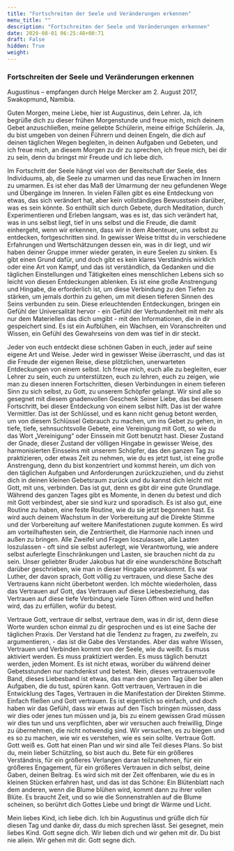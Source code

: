 ```yaml
---
title: "Fortschreiten der Seele und Veränderungen erkennen"
menu_title: ""
description: "Fortschreiten der Seele und Veränderungen erkennen"
date: 2020-08-01 06:25:48+00:71
draft: False
hidden: True
weight:
---
```

### Fortschreiten der Seele und Veränderungen erkennen

Augustinus – empfangen durch Helge Mercker am 2. August 2017, Swakopmund, Namibia.

Guten Morgen, meine Liebe, hier ist Augustinus, dein Lehrer. Ja, ich begrüße dich zu dieser frühen Morgenstunde und freue mich, mich deinem Gebet anzuschließen, meine geliebte Schülerin, meine eifrige Schülerin. Ja, du bist umgeben von deinen Führern und deinen Engeln, die dich auf deinen täglichen Wegen begleiten, in deinen Aufgaben und Gebeten, und ich freue mich, an diesem Morgen zu dir zu sprechen, ich freue mich, bei dir zu sein, denn du bringst mir Freude und ich liebe dich.  

Im Fortschritt der Seele hängt viel von der Bereitschaft der Seele, des Individuums, ab, die Seele zu umarmen und das neue Erwachen im Innern zu umarmen. Es ist eher das Maß der Umarmung der neu gefundenen Wege und Übergänge im Inneren. In vielen Fällen gibt es eine Entdeckung von etwas, das sich verändert hat, aber kein vollständiges Bewusstsein darüber, was es sein könnte. So enthüllt sich durch Gebete, durch Meditation, durch Experimentieren und Erleben langsam, was es ist, das sich verändert hat, was in uns selbst liegt, tief in uns selbst und die Freude, die damit einhergeht, wenn wir erkennen, dass wir in dem Abenteuer, uns selbst zu entdecken, fortgeschritten sind. In gewisser Weise trittst du in verschiedene Erfahrungen und Wertschätzungen dessen ein, was in dir liegt, und wir haben deiner Gruppe immer wieder geraten, in eure Seelen zu sinken. Es gibt einen Grund dafür, und doch gibt es kein klares Verständnis wirklich oder eine Art von Kampf, und das ist verständlich, da Gedanken und die täglichen Einstellungen und Tätigkeiten eines menschlichen Lebens sich so leicht von diesen Entdeckungen ablenken. Es ist eine große Anstrengung und Hingabe, die erforderlich ist, um diese Verbindung zu den Tiefen zu stärken, um jemals dorthin zu gehen, um mit diesen tieferen Sinnen des Seins verbunden zu sein. Diese erleuchtenden Entdeckungen, bringen ein Gefühl der Universalität hervor - ein Gefühl der Verbundenheit mit mehr als nur dem Materiellen das dich umgibt - mit den Informationen, die in dir gespeichert sind. Es ist ein Aufblühen, ein Wachsen, ein Voranschreiten und Wissen, ein Gefühl des Gewahrseins von dem was tief in dir steckt.  

Jeder von euch entdeckt diese schönen Gaben in euch, jeder auf seine eigene Art und Weise. Jeder wird in gewisser Weise überrascht, und das ist die Freude der eigenen Reise, diese plötzlichen, unerwarteten Entdeckungen von einem selbst. Ich freue mich, euch alle zu begleiten, euer Lehrer zu sein, euch zu unterstützen, euch zu lehren, euch zu zeigen, wie man zu diesen inneren Fortschritten, diesen Verbindungen in einem tieferen Sinn zu sich selbst, zu Gott, zu unserem Schöpfer gelangt. Wir sind alle so gesegnet mit diesem gnadenvollen Geschenk Seiner Liebe, das bei diesem Fortschritt, bei dieser Entdeckung von einem selbst hilft. Das ist der wahre Vermittler. Das ist der Schlüssel, und es kann nicht genug betont werden, um von diesem Schlüssel Gebrauch zu machen, um ins Gebet zu gehen, in tiefe, tiefe, sehnsuchtsvolle Gebete, eine Vereinigung mit Gott, so wie du das Wort „Vereinigung“ oder Einssein mit Gott benutzt hast. Dieser Zustand der Gnade, dieser Zustand der völligen Hingabe in gewisser Weise, des harmonisierten Einsseins mit unserem Schöpfer, das den ganzen Tag zu praktizieren, oder etwas Zeit zu nehmen, wie du es jetzt tust, ist eine große Anstrengung, denn du bist konzentriert und kommst herein, um dich von den täglichen Aufgaben und Anforderungen zurückzuziehen, und du ziehst dich in deinen kleinen Gebetsraum zurück und du kannst dich leicht mit Gott, mit uns, verbinden. Das ist gut, denn es gibt dir eine gute Grundlage. Während des ganzen Tages gibt es Momente, in denen du betest und dich mit Gott verbindest, aber sie sind kurz und sporadisch. Es ist also gut, eine Routine zu haben, eine feste Routine, wie du sie jetzt begonnen hast. Es wird auch deinem Wachstum in der Vorbereitung auf die Direkte Stimme und der Vorbereitung auf weitere Manifestationen zugute kommen. Es wird am vorteilhaftesten sein, die Zentriertheit, die Harmonie nach innen und außen zu bringen. Alle Zweifel und Fragen loszulassen, alle Lasten loszulassen - oft sind sie selbst auferlegt, wie Verantwortung, wie andere selbst auferlegte Einschränkungen und Lasten, sie brauchen nicht da zu sein. Unser geliebter Bruder Jakobus hat dir eine wunderschöne Botschaft darüber geschrieben, wie man in dieser Hingabe vorankommt. Es war Luther, der davon sprach, Gott völlig zu vertrauen, und diese Sache des Vertrauens kann nicht überbetont werden. Ich möchte wiederholen, dass das Vertrauen auf Gott, das Vertrauen auf diese Liebesbeziehung, das Vertrauen auf diese tiefe Verbindung viele Türen öffnen wird und helfen wird, das zu erfüllen, wofür du betest.  

Vertraue Gott, vertraue dir selbst, vertraue dem, was in dir ist, denn diese Worte wurden schon einmal zu dir gesprochen und es ist eine Sache der täglichen Praxis. Der Verstand hat die Tendenz zu fragen, zu zweifeln, zu argumentieren, - das ist die Gabe des Verstandes. Aber das wahre Wissen, Vertrauen und Verbinden kommt von der Seele, wie du weißt. Es muss aktiviert werden. Es muss praktiziert werden. Es muss täglich benutzt werden, jeden Moment. Es ist nicht etwas, worüber du während deiner Gebetsstunden nur nachdenkst und betest. Nein, dieses vertrauensvolle Band, dieses Liebesband ist etwas, das man den ganzen Tag über bei allen Aufgaben, die du tust, spüren kann. Gott vertrauen, Vertrauen in die Entwicklung des Tages, Vertrauen in die Manifestation der Direkten Stimme. Einfach fließen und Gott vertrauen. Es ist eigentlich so einfach, und doch haben wir das Gefühl, dass wir etwas auf den Tisch bringen müssen, dass wir dies oder jenes tun müssen und ja, bis zu einem gewissen Grad müssen wir dies tun und uns verpflichten, aber wir versuchen auch freiwillig, Dinge zu übernehmen, die nicht notwendig sind. Wir versuchen, es zu biegen und es so zu machen, wie wir es verstehen, wie es sein sollte. Vertraue Gott. Gott weiß es. Gott hat einen Plan und wir sind alle Teil dieses Plans. So bist du, mein lieber Schützling, so bist auch du. Bete für ein größeres Verständnis, für ein größeres Verlangen daran teilzunehmen, für ein größeres Engagement, für ein größeres Vertrauen in dich selbst, deine Gaben, deinen Beitrag. Es wird sich mit der Zeit offenbaren, wie du es in kleinen Stücken erfahren hast, und das ist das Schöne: Ein Blütenblatt nach dem anderen, wenn die Blume blühen wird, kommt dann zu ihrer vollen Blüte. Es braucht Zeit, und so wie die Sonnenstrahlen auf die Blume scheinen, so berührt dich Gottes Liebe und bringt dir Wärme und Licht.  

Mein liebes Kind, ich liebe dich. Ich bin Augustinus und grüße dich für diesen Tag und danke dir, dass du mich sprechen lässt. Sei gesegnet, mein liebes Kind. Gott segne dich. Wir lieben dich und wir gehen mit dir. Du bist nie allein. Wir gehen mit dir. Gott segne dich.

